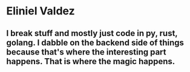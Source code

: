 # Eliniel Valdez 
## I break stuff and mostly just code in py, rust, golang. I dabble on the backend side of things because that's where the interesting part happens. That is where the magic happens.

<!-- -->

<!-- - 🔭 I’m currently working on ...
- 🌱 I’m currently learning ...
- 👯 I’m looking to collaborate on ...
- 🤔 I’m looking for help with ...
- 💬 Ask me about ...
- 📫 How to reach me: ...
- 😄 Pronouns: ...
- ⚡ Fun fact: ... -->

